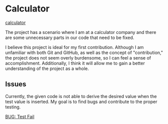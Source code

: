 # Calculator
[calculator](https://github.com/danthareja/contribute-to-open-source/issues/1)

The project has a scenario where I am at a calculator company and there are some unnecessary parts in our code that need to be fixed.

I believe this project is ideal for my first contribution. Although I am unfamiliar with both Git and GitHub, as well as the concept of "contribution," the project does not seem overly burdensome, so I can feel a sense of accomplishment. Additionally, I think it will allow me to gain a better understanding of the project as a whole.

## Issues
Currently, the given code is not able to derive the desired value when the test value is inserted. My goal is to find bugs and contribute to the proper testing.

[BUG: Test Fail](https://github.com/danthareja/contribute-to-open-source/blob/master/src/calculator.js#L1)
